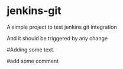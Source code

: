 # jenkins-git
A simple project to test jenkins git integration

And it should be triggered by any change

#Adding some text.
 
#add some comment

